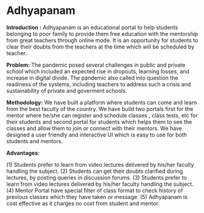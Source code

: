 ﻿# Adhyapanam
**Introduction :** Adhyapanam is an educational portal to help students belonging to poor family to provide them free education with the mentorship from great teachers through online mode. It is an opportunity for students to clear their doubts from the teachers at the time which will be scheduled by teacher.

**Problem:** The pandemic posed several challenges in public and private school which included an expected rise in dropouts, learning losses, and increase in digital divide. The pandemic also called into question the readiness of the systems, including teachers to address such a crisis and sustainability of private and goverment schools.

**Methodology:** We have built a platform where students can come and learn from the best faculty of the country. We have build two portals first for the mentor where he/she can register and schedule classes , class tests, etc for their students and second portal for students which helps them to see the classes and allow them to join or connect with their mentors. We have designed a user friendly and interactive UI which is easy to use for both students and mentors.

**Advantages:**

(1) Students prefer to learn from video lectures delivered by his/her faculty handling the subject. 
(2) Students can get their doubts clarified during lectures, by posting queries in discussion forums. 
(3) Students prefer to learn from video lectures delivered by his/her faculty handling the subject. 
(4) Mentor Portal have special filter of class format to check history of previous classes which they have taken or message. 
(5) Adhyapanam is cost effective as it charges no cost from student and mentor.
